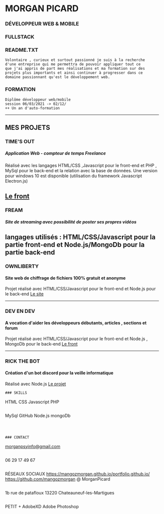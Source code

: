 # MORGAN PICARD

### DÉVELOPPEUR WEB & MOBILE

### FULLSTACK

### README.TXT
```
Volontaire , curieux et surtout passionné je suis à la recherche
d'une entreprise qui me permettra de pouvoir appliquer tout ce
que j'ai appris de part mes réalisations et ma formation sur des
projets plus importants et ainsi continuer à progresser dans ce
domaine passionnant qu'est le développement web.
```
### FORMATION
```
Diplôme développeur web/mobile
session 06/03/2021 -> 02/12/
++ Un an d'auto-formation
```
---
## MES PROJETS


### TIME'S OUT

##### Application Web - compteur de temps Freelance
Réalisé avec les langages HTML/CSS ,Javascript pour le front-end et PHP
, MySql pour le back-end et la relation avec la base de données.
Une version pour windows 10 est disponible (utilisation du framework
Javascript Electron.js)

[Le front](https://mangozmorgan.github.io/timeOut_Git/)
---

### FREAM
##### Site de streaming avec possibilité de poster ses propres vidéos
langages utilisés : HTML/CSS/Javascript pour la partie front-end et
Node.js/MongoDb pour la partie back-end
---

### OWNLIBERTY
#### Site web de chiffrage de fichiers 100% gratuit et anonyme
Projet réalisé avec HTML/CSS/Javascript pour le front-end et Node.js
pour le back-end
[Le site](https://ownliberty.fr/)

---

### DEV EN DEV
#### A vocation d'aider les développeurs débutants, articles , sections et forum
Projet réalisé avec HTML/CSS/Javascript pour le front-end et Node.js ,
MongoDb pour le back-end
[Le front](https://mangozmorgan.github.io/DEDgit/)

---

### RICK THE BOT
#### Création d'un bot discord pour la veille informatique
Réalisé avec Node.js
[Le projet](https://github.com/mangozmorgan/RickTheBot)

```
### SKILLS

```
HTML
CSS
Javascript
PHP
```
```
MySql
GitHub
Node.js
mongoDb
```



### CONTACT
```
morganpsyinfo@gmail.com
```
```
06 29 17 49 67
```
```
RÉSEAUX SOCIAUX
https://mangozmorgan.github.io/portfolio.github.io/
https://github.com/mangozmorgan
@ MorganPicard
```
```
1b rue de patafloux
13220 Chateauneuf-les-Martigues
```
```
PETIT +
AdobeXD
Adobe Photoshop
